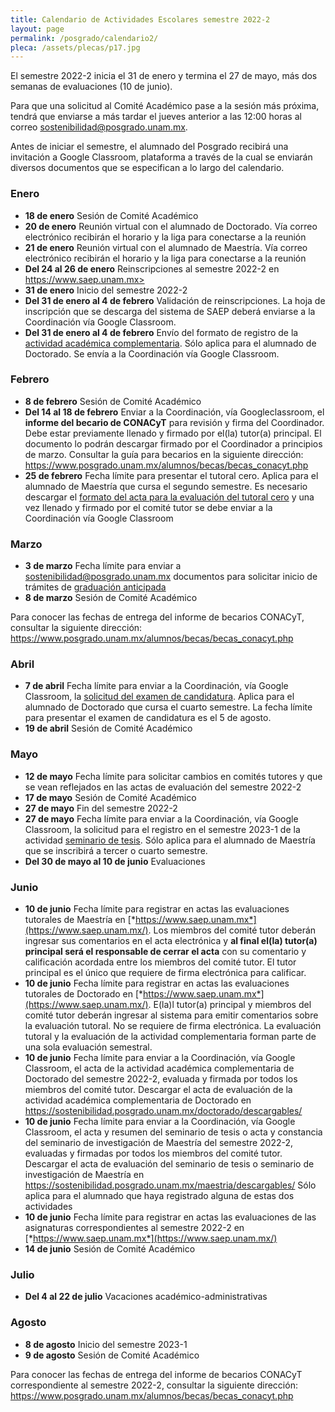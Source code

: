 ```yaml
---
title: Calendario de Actividades Escolares semestre 2022-2
layout: page
permalink: /posgrado/calendario2/
pleca: /assets/plecas/p17.jpg
---
```


El semestre 2022-2 inicia el 31 de enero y termina el 27 de mayo, más dos semanas de evaluaciones (10 de junio).

Para que una solicitud al Comité Académico pase a la sesión más próxima, tendrá que enviarse a más tardar el jueves anterior a las 12:00 horas al correo sostenibilidad@posgrado.unam.mx. 

Antes de iniciar el semestre, el alumnado del Posgrado recibirá una invitación a Google Classroom, plataforma a través de la cual se enviarán diversos documentos que se especifican a lo largo del calendario.

### Enero

- **18 de enero** Sesión de Comité Académico
- **20 de enero** Reunión virtual con el alumnado de Doctorado. Vía correo electrónico recibirán el horario y la liga para conectarse a la reunión
- **21 de enero** Reunión virtual con el alumnado de Maestría. Vía correo electrónico recibirán el horario y la liga para conectarse a la reunión
- **Del 24 al 26 de enero** Reinscripciones al semestre 2022-2 en https://www.saep.unam.mx>
- **31 de enero** Inicio del semestre 2022-2
- **Del 31 de enero al 4 de febrero** Validación de reinscripciones.  La hoja de inscripción que se descarga del sistema de SAEP deberá enviarse a la Coordinación vía Google Classroom.
- **Del 31 de enero al 4 de febrero** Envío del formato de registro de la [actividad académica complementaria](/doctorado/actividades). Sólo aplica para el alumnado de Doctorado. Se envía a la Coordinación vía Google Classroom.

### Febrero

- **8 de febrero** Sesión de Comité Académico
- **Del 14 al 18 de febrero** Enviar a la Coordinación, vía Googleclassroom, el **informe del becario de CONACyT** para revisión y firma del Coordinador. Debe estar previamente llenado y firmado por el(la) tutor(a) principal. El documento lo podrán descargar firmado por el Coordinador a principios de marzo. Consultar la guía para becarios en la siguiente dirección: https://www.posgrado.unam.mx/alumnos/becas/becas_conacyt.php
- **25 de febrero** Fecha límite para presentar el tutoral cero. Aplica para el alumnado de Maestría que cursa el segundo semestre. Es necesario descargar el [formato del acta para la evaluación del tutoral cero](/assets/formatos/maestria/tutoral_0.pdf)  y una vez llenado y firmado por el comité tutor se debe enviar a la Coordinación vía Google Classroom

### Marzo 

- **3 de marzo** Fecha límite para enviar a sostenibilidad@posgrado.unam.mx documentos para solicitar inicio de trámites de [graduación anticipada](/maestria/graduacion-anticipada)
- **8 de marzo** Sesión de Comité Académico

Para conocer las fechas de entrega del informe de becarios CONACyT, consultar la siguiente dirección: <https://www.posgrado.unam.mx/alumnos/becas/becas_conacyt.php>

### Abril

- **7 de abril** Fecha límite para enviar a la Coordinación, vía Google Classroom, la [solicitud del examen de candidatura](/doctorado/candidatura). Aplica para el alumnado de Doctorado que cursa el cuarto semestre. La fecha límite para presentar el examen de candidatura es el 5 de agosto.
- **19 de abril** Sesión de Comité Académico

### Mayo

- **12 de mayo** Fecha límite para solicitar cambios en comités tutores y que se vean reflejados en las actas de evaluación del semestre 2022-2
- **17 de mayo** Sesión de Comité Académico
- **27 de mayo** Fin del semestre 2022-2
- **27 de mayo** Fecha límite para enviar a la Coordinación, vía Google Classroom, la solicitud para el registro en el semestre 2023-1 de la actividad [seminario de tesis](/maestria/seminario_tesis). Sólo aplica para el alumnado de Maestría que se inscribirá a tercer o cuarto semestre.
- **Del 30 de mayo al 10 de junio** Evaluaciones

### Junio

- **10 de junio** Fecha límite para registrar en actas las evaluaciones tutorales de Maestría en [*https://www.saep.unam.mx*](https://www.saep.unam.mx/). Los miembros del comité tutor deberán ingresar sus comentarios en el acta electrónica y **al final el(la) tutor(a) principal será el responsable de cerrar el acta** con su comentario y calificación acordada entre los miembros del comité tutor. El tutor principal es el único que requiere de firma electrónica para calificar.
- **10 de junio** Fecha límite para registrar en actas las evaluaciones tutorales de Doctorado en [*https://www.saep.unam.mx*](https://www.saep.unam.mx/). E(la)l tutor(a) principal y miembros del comité tutor deberán ingresar al sistema para emitir comentarios sobre la evaluación tutoral. No se requiere de firma electrónica. La evaluación tutoral y la evaluación de la actividad complementaria forman parte de una sola evaluación semestral.
- **10 de junio** Fecha límite para enviar a la Coordinación, vía Google Classroom, el acta de la actividad académica complementaria de Doctorado del semestre 2022-2, evaluada y firmada por todos los miembros del comité tutor. Descargar el acta de evaluación de la actividad académica complementaria de Doctorado en <https://sostenibilidad.posgrado.unam.mx/doctorado/descargables/>
- **10 de junio** Fecha límite para enviar a la Coordinación, vía Google Classroom, el acta y resumen del seminario de tesis o acta y constancia del seminario de investigación de Maestría del semestre 2022-2, evaluadas y firmadas por todos los miembros del comité tutor. Descargar el acta de evaluación del seminario de tesis o seminario de investigación de Maestría en <https://sostenibilidad.posgrado.unam.mx/maestria/descargables/> Sólo aplica para el alumnado que haya registrado alguna de estas dos actividades
- **10 de junio** Fecha límite para registrar en actas las evaluaciones de las asignaturas correspondientes al semestre 2022-2 en [*https://www.saep.unam.mx*](https://www.saep.unam.mx/)
- **14 de junio** Sesión de Comité Académico

### Julio

- **Del 4 al 22 de julio** Vacaciones académico-administrativas

### Agosto

- **8 de agosto** Inicio del semestre 2023-1
- **9 de agosto** Sesión de Comité Académico

Para conocer las fechas de entrega del informe de becarios CONACyT correspondiente al semestre 2022-2, consultar la siguiente dirección: <https://www.posgrado.unam.mx/alumnos/becas/becas_conacyt.php>




